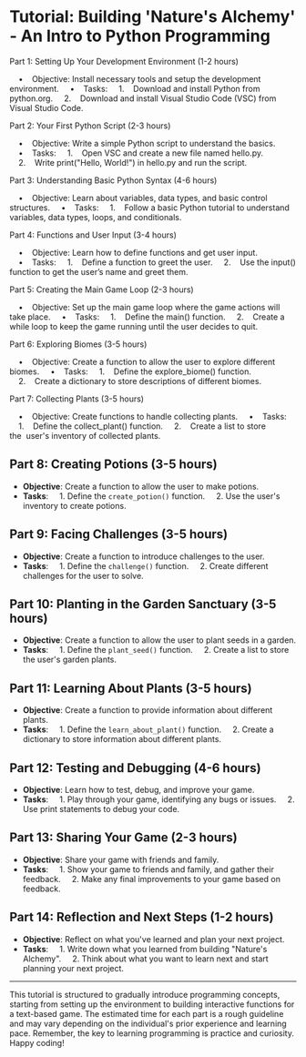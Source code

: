 # Tutorial: Building 'Nature's Alchemy' - An Intro to Python Programming

Part 1: Setting Up Your Development Environment (1-2 hours)

    •    Objective: Install necessary tools and setup the development environment.
    •    Tasks:
    1.    Download and install Python from python.org.
    2.    Download and install Visual Studio Code (VSC) from Visual Studio Code.

Part 2: Your First Python Script (2-3 hours)

    •    Objective: Write a simple Python script to understand the basics.
    •    Tasks:
    1.    Open VSC and create a new file named hello.py.
    2.    Write print("Hello, World!") in hello.py and run the script.

Part 3: Understanding Basic Python Syntax (4-6 hours)

    •    Objective: Learn about variables, data types, and basic control structures.
    •    Tasks:
    1.    Follow a basic Python tutorial to understand variables, data types, loops, and conditionals.

Part 4: Functions and User Input (3-4 hours)

    •    Objective: Learn how to define functions and get user input.
    •    Tasks:
    1.    Define a function to greet the user.
    2.    Use the input() function to get the user’s name and greet them.

Part 5: Creating the Main Game Loop (2-3 hours)

    •    Objective: Set up the main game loop where the game actions will take place.
    •    Tasks:
    1.    Define the main() function.
    2.    Create a while loop to keep the game running until the user decides to quit.

Part 6: Exploring Biomes (3-5 hours)

    •    Objective: Create a function to allow the user to explore different biomes.
    •    Tasks:
    1.    Define the explore_biome() function.
    2.    Create a dictionary to store descriptions of different biomes.

Part 7: Collecting Plants (3-5 hours)

    •    Objective: Create functions to handle collecting plants.
    •    Tasks:
    1.    Define the collect_plant() function.
    2.    Create a list to store the  user's inventory of collected plants.

## **Part 8: Creating Potions (3-5 hours)**

- **Objective**: Create a function to allow the user to make potions.
- **Tasks**:
    1. Define the `create_potion()` function.
    2. Use the user's inventory to create potions.

## **Part 9: Facing Challenges (3-5 hours)**

- **Objective**: Create a function to introduce challenges to the user.
- **Tasks**:
    1. Define the `challenge()` function.
    2. Create different challenges for the user to solve.

## **Part 10: Planting in the Garden Sanctuary (3-5 hours)**

- **Objective**: Create a function to allow the user to plant seeds in a garden.
- **Tasks**:
    1. Define the `plant_seed()` function.
    2. Create a list to store the user's garden plants.

## **Part 11: Learning About Plants (3-5 hours)**

- **Objective**: Create a function to provide information about different plants.
- **Tasks**:
    1. Define the `learn_about_plant()` function.
    2. Create a dictionary to store information about different plants.

## **Part 12: Testing and Debugging (4-6 hours)**

- **Objective**: Learn how to test, debug, and improve your game.
- **Tasks**:
    1. Play through your game, identifying any bugs or issues.
    2. Use print statements to debug your code.

## **Part 13: Sharing Your Game (2-3 hours)**

- **Objective**: Share your game with friends and family.
- **Tasks**:
    1. Show your game to friends and family, and gather their feedback.
    2. Make any final improvements to your game based on feedback.

## **Part 14: Reflection and Next Steps (1-2 hours)**

- **Objective**: Reflect on what you've learned and plan your next project.
- **Tasks**:
    1. Write down what you learned from building "Nature's Alchemy".
    2. Think about what you want to learn next and start planning your next project.

---

This tutorial is structured to gradually introduce programming concepts, starting from setting up the environment to building interactive functions for a text-based game. The estimated time for each part is a rough guideline and may vary depending on the individual's prior experience and learning pace. Remember, the key to learning programming is practice and curiosity. Happy coding!
